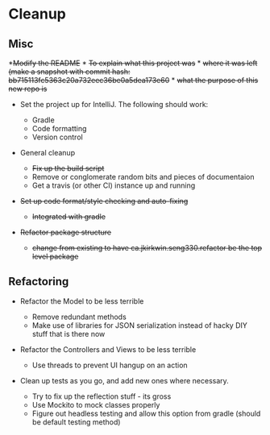 # Cleanup

## Misc

*~~Modify the README~~ 
    * ~~To explain what this project was~~
    * ~~where it was left (make a snapshot with commit hash: bb715113fc5363c20a732eec36be0a5dea173e60~~
    * ~~what the purpose of this new repo is~~

* Set the project up for IntelliJ. The following should work:
    * Gradle
    * Code formatting
    * Version control

* General cleanup
    * ~~Fix up the build script~~
    * Remove or conglomerate random bits and pieces of documentaion
    * Get a travis (or other CI) instance up and running

* ~~Set up code format/style checking and auto-fixing~~
    * ~~Integrated with gradle~~

* ~~Refactor package structure~~
    * ~~change from existing to have ca.jkirkwin.seng330.refactor be the top level package~~

## Refactoring

* Refactor the Model to be less terrible
    * Remove redundant methods
    * Make use of libraries for JSON serialization instead of hacky DIY stuff that is there now

* Refactor the Controllers and Views to be less terrible
    * Use threads to prevent UI hangup on an action

* Clean up tests as you go, and add new ones where necessary.
    * Try to fix up the reflection stuff - its gross
    * Use Mockito to mock classes properly
    * Figure out headless testing and allow this option from gradle (should be default testing method)
